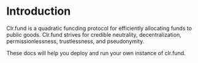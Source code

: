 # Introduction

Clr.fund is a quadratic funcding protocol for efficiently allocating funds to public goods. Clr.fund strives for credible neutrality, decentralization, permissionlessness, trustlessness, and pseudonymity.

These docs will help you deploy and run your own instance of clr.fund.
